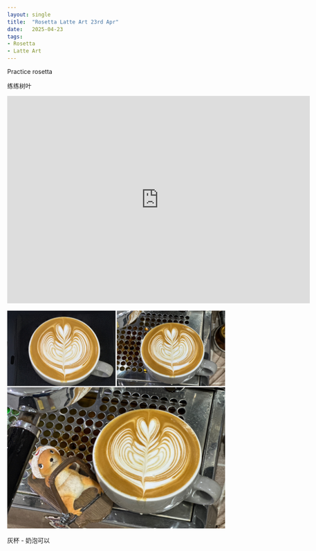 ```yaml
---
layout: single
title:  "Rosetta Latte Art 23rd Apr"
date:   2025-04-23
tags:
- Rosetta
- Latte Art
---
```



Practice rosetta

练练树叶


<div class="embed-container">
  <iframe
      src="https://www.youtube.com/embed/UwNTxHjWrDM"
      width="700"
      height="480"
      frameborder="0"
      allowfullscreen="true">
  </iframe>
</div>



![](/assets/img/2025/04/23/1B7792DB-68BF-48B6-8F9D-42DD75C5CF54.JPG)


灰杯 - 奶泡可以

